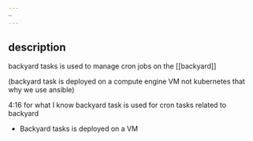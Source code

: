```yaml
---
~
---
```


## description

backyard tasks is used to manage cron jobs on the [[backyard]] 

(backyard task is deployed on a compute engine VM not kubernetes that why we use ansible)

4:16
for what I know backyard task is used for cron tasks related to backyard

- Backyard tasks is deployed on a VM